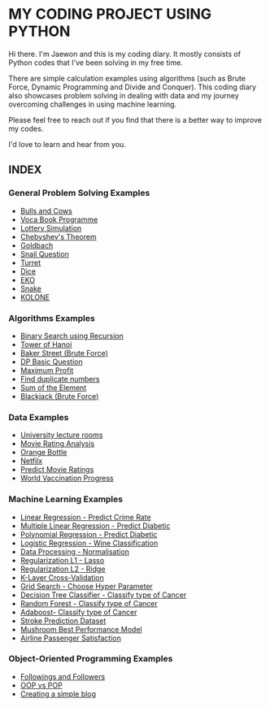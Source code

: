 # MY CODING PROJECT USING PYTHON

Hi there. I'm Jaewon and this is my coding diary. It mostly consists of Python codes that I've been solving in my free time.

There are simple calculation examples using algorithms (such as Brute Force, Dynamic Programming and Divide and Conquer). This coding diary also showcases problem solving in dealing with data and my journey overcoming challenges in using machine learning.

Please feel free to reach out if you find that there is a better way to improve my codes.

I'd love to learn and hear from you. 

## INDEX

### General Problem Solving Examples
- [Bulls and Cows](https://github.com/jaewon4067/Codes_with_Python/blob/main/problem%20solving/Bulls%20and%20Cows.py)
- [Voca Book Programme](https://github.com/jaewon4067/Codes_with_Python/blob/main/problem%20solving/Vocabulary%20book%20programme.py)
- [Lottery Simulation](https://github.com/jaewon4067/Codes_with_Python/blob/main/problem%20solving/Lottery%20Simulation.py)
- [Chebyshev's Theorem](https://github.com/jaewon4067/Codes_with_Python/blob/main/problem%20solving/Chebyshev's%20Theorem.py)
- [Goldbach](https://github.com/jaewon4067/Codes_with_Python/blob/main/problem%20solving/Goldbach.py)
- [Snail Question](https://github.com/jaewon4067/Codes_with_Python/blob/main/problem%20solving/Snail%20Question.py)
- [Turret](https://github.com/jaewon4067/Codes_with_Python/blob/main/problem%20solving/Turret.py)
- [Dice](https://github.com/jaewon4067/Codes_with_Python/blob/main/problem%20solving/dice.py)
- [EKO](https://github.com/jaewon4067/Codes_with_Python/blob/main/problem%20solving/EKO.py)
- [Snake](https://github.com/jaewon4067/Codes_with_Python/blob/main/problem%20solving/Snake.py)
- [KOLONE](https://github.com/jaewon4067/Codes_with_Python/blob/main/problem%20solving/KOLONE.py)


### Algorithms Examples
- [Binary Search using Recursion](https://github.com/jaewon4067/Codes_with_Python/blob/main/Algorithms%20Examples/Binary%20Search%20using%20Recursion.py)
- [Tower of Hanoi](https://github.com/jaewon4067/Codes_with_Python/blob/main/Algorithms%20Examples/Tower%20of%20Hanoi.py)
- [Baker Street (Brute Force)](https://github.com/jaewon4067/Codes_with_Python/blob/main/Algorithms%20Examples/Baker%20Street%20(Brute%20Force).py)
- [DP Basic Question](https://github.com/jaewon4067/Codes_with_Python/blob/main/Algorithms%20Examples/DP%20Basic%20Question.py)
- [Maximum Profit](https://github.com/jaewon4067/Codes_with_Python/blob/main/Algorithms%20Examples/Maximum%20Profit.py)
- [Find duplicate numbers](https://github.com/jaewon4067/Codes_with_Python/blob/main/Algorithms%20Examples/Find%20duplicate%20numbers.py)
- [Sum of the Element](https://github.com/jaewon4067/Codes_with_Python/blob/main/Algorithms%20Examples/Sum%20of%20the%20Element.py)
- [Blackjack (Brute Force)](https://github.com/jaewon4067/Codes_with_Python/blob/main/Algorithms%20Examples/Blackjack%20(Brute%20Force).py)

### Data Examples
- [University lecture rooms](https://github.com/jaewon4067/Codes_with_Python/blob/main/Data%20Examples/University%20lecture%20rooms.ipynb)
- [Movie Rating Analysis](https://github.com/jaewon4067/Codes_with_Python/blob/main/Data%20Examples/Movie%20rating%20analysis.ipynb)
- [Orange Bottle](https://github.com/jaewon4067/Codes_with_Python/blob/main/Data%20Examples/Orange%20Bottle.ipynb)
- [Netfilx](https://github.com/jaewon4067/Codes_with_Python/blob/main/Data%20Examples/Netfilx.ipynb)
- [Predict Movie Ratings](https://github.com/jaewon4067/Codes_with_Python/blob/main/Data%20Examples/Predict%20Movie%20Ratings.ipynb)
- [World Vaccination Progress](https://github.com/jaewon4067/Codes_with_Python/blob/main/Data%20Examples/World%20Vaccination%20Progress.ipynb)

### Machine Learning Examples
- [Linear Regression - Predict Crime Rate](https://github.com/jaewon4067/Codes_with_Python/blob/main/Machine%20Learning/Linear%20Regression%20-%20Predict%20Crime%20rate.ipynb)
- [Multiple Linear Regression - Predict Diabetic](https://github.com/jaewon4067/Codes_with_Python/blob/main/Machine%20Learning/Multiple%20Linear%20Regression%20-%20Predict%20Diabetic.ipynb)
- [Polynomial Regression - Predict Diabetic](https://github.com/jaewon4067/Codes_with_Python/blob/main/Machine%20Learning/Polynomial%20Regression%20-%20Predict%20Diabetic.ipynb)
- [Logistic Regression - Wine Classification](https://github.com/jaewon4067/Codes_with_Python/blob/main/Machine%20Learning/Logistic%20Regression%20-%20Wine%20Classification.ipynb)
- [Data Processing - Normalisation](https://github.com/jaewon4067/Codes_with_Python/blob/main/Machine%20Learning/Data%20Processing%20-%20Normalisation.ipynb)
- [Regularization L1 - Lasso](https://github.com/jaewon4067/Codes_with_Python/blob/main/Machine%20Learning/Regularization%20L1%20-%20Lasso%20.ipynb)
- [Regularization L2 - Ridge](https://github.com/jaewon4067/Codes_with_Python/blob/main/Machine%20Learning/Regularization%20L2%20-%20Ridge%20.ipynb)
- [K-Layer Cross-Validation](https://github.com/jaewon4067/Codes_with_Python/blob/main/Machine%20Learning/K-Layer%20Cross-Validation.ipynb)
- [Grid Search - Choose Hyper Parameter](https://github.com/jaewon4067/Codes_with_Python/blob/main/Machine%20Learning/Grid%20Search%20-%20Choose%20Hyper%20Parameter.ipynb)
- [Decision Tree Classifier - Classify type of Cancer](https://github.com/jaewon4067/Codes_with_Python/blob/main/Machine%20Learning/Decision%20Tree%20Classifier%20-%20Classify%20type%20of%20Cancer.ipynb)
- [Random Forest - Classify type of Cancer](https://github.com/jaewon4067/Codes_with_Python/blob/main/Machine%20Learning/Random%20Forest%20-%20Classify%20type%20of%20Cancer.ipynb)
- [Adaboost- Classify type of Cancer](https://github.com/jaewon4067/Codes_with_Python/blob/main/Adaboost-%20Classify%20type%20of%20Cancer.ipynb)
- [Stroke Prediction Dataset](https://github.com/jaewon4067/Codes_with_Python/blob/main/Machine%20Learning/Stroke%20Prediction%20Dataset.ipynb)
- [Mushroom Best Performance Model](https://github.com/jaewon4067/Codes_with_Python/blob/main/Machine%20Learning/Mushroom%20Best%20Performance%20Model.ipynb)
- [Airline Passenger Satisfaction](https://github.com/jaewon4067/Codes_with_Python/blob/main/Machine%20Learning/Airline%20Passenger%20Satisfaction.ipy)


### Object-Oriented Programming Examples
- [Followings and Followers](https://github.com/jaewon4067/Codes_with_Python/blob/main/Object-oriented%20programming/Followings%20and%20Followers.py)
- [OOP vs POP](https://github.com/jaewon4067/Codes_with_Python/blob/main/Object-oriented%20programming/OOP%20vs%20POP.py)
- [Creating a simple blog](https://github.com/jaewon4067/Codes_with_Python/blob/main/Object-oriented%20programming/Creating%20a%20simple%20blog.py)

  


